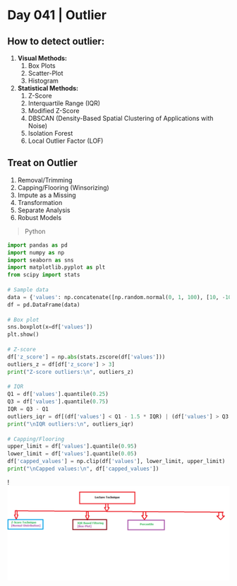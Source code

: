 # Day 041 | Outlier

## How to detect outlier:
1.  **Visual Methods:**
    1.  Box Plots
    2.  Scatter-Plot
    3.  Histogram
2.  **Statistical Methods:**
    1.  Z-Score
    2.  Interquartile Range (IQR)
    3.  Modified Z-Score
    4.  DBSCAN (Density-Based Spatial Clustering of Applications with Noise)
    5.  Isolation Forest
    6.  Local Outlier Factor (LOF)

## Treat on Outlier
1. Removal/Trimming
2. Capping/Flooring (Winsorizing)
3. Impute as a Missing
4. Transformation
5. Separate Analysis
6. Robust Models

> Python
```python
import pandas as pd
import numpy as np
import seaborn as sns
import matplotlib.pyplot as plt
from scipy import stats

# Sample data
data = {'values': np.concatenate([np.random.normal(0, 1, 100), [10, -10]])}
df = pd.DataFrame(data)

# Box plot
sns.boxplot(x=df['values'])
plt.show()

# Z-score
df['z_score'] = np.abs(stats.zscore(df['values']))
outliers_z = df[df['z_score'] > 3]
print("Z-score outliers:\n", outliers_z)

# IQR
Q1 = df['values'].quantile(0.25)
Q3 = df['values'].quantile(0.75)
IQR = Q3 - Q1
outliers_iqr = df[(df['values'] < Q1 - 1.5 * IQR) | (df['values'] > Q3 + 1.5 * IQR)]
print("\nIQR outliers:\n", outliers_iqr)

# Capping/Flooring
upper_limit = df['values'].quantile(0.95)
lower_limit = df['values'].quantile(0.05)
df['capped_values'] = np.clip(df['values'], lower_limit, upper_limit)
print("\nCapped values:\n", df['capped_values'])
```

!![image](assets/1.png)